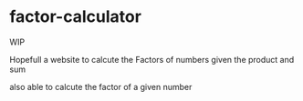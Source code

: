 # factor-calculator
WIP

Hopefull a website to calcute the Factors of numbers given the product and sum 

also able to calcute the factor of a given number
